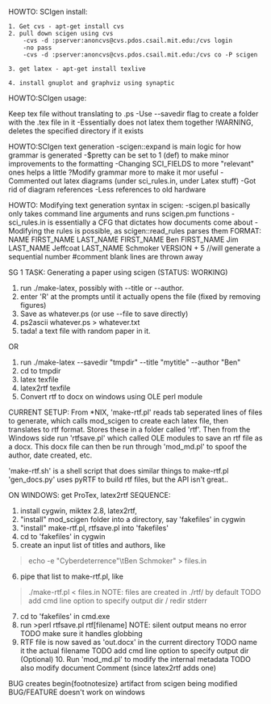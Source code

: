 HOWTO: SCIgen install:
```
1. Get cvs - apt-get install cvs
2. pull down scigen using cvs
	-cvs -d :pserver:anoncvs@cvs.pdos.csail.mit.edu:/cvs login
	-no pass
	-cvs -d :pserver:anoncvs@cvs.pdos.csail.mit.edu:/cvs co -P scigen

3. get latex - apt-get install texlive

4. install gnuplot and graphviz using synaptic
```

HOWTO:SCIgen usage:

Keep tex file without translating to .ps
-Use --savedir flag to create a folder with the .tex file in it
-Essentially does not latex them together
!WARNING, deletes the specified directory if it exists

HOWTO:SCIgen text generation
-scigen::expand is main logic for how grammar is generated
-$pretty can be set to 1 (def) to make minor improvements to the formatting
-Changing SCI_FIELDS to more "relevant" ones helps a little
?Modify grammar more to make it mor useful 
-Commented out latex diagrams (under sci_rules.in, under Latex stuff)
-Got rid of diagram references
-Less references to old hardware

HOWTO: Modifying text generation syntax in scigen:
-scigen.pl basically only takes command line arguments and runs scigen.pm functions
-sci_rules.in is essentially a CFG that dictates how documents come about
-Modifying the rules is possible, as scigen::read_rules parses them
FORMAT:
NAME FIRST_NAME LAST_NAME
FIRST_NAME Ben
FIRST_NAME Jim
LAST_NAME Jeffcoat
LAST_NAME Schmoker
VERSION + 5 //will generate a sequential number
#comment
blank lines are thrown away


SG 1 TASK: Generating a paper using scigen (STATUS: WORKING)
1. run ./make-latex, possibly with --title or --author.
2. enter 'R' at the prompts until it actually opens the file (fixed by removing figures)
3. Save as whatever.ps (or use --file to save directly)
4. ps2ascii whatever.ps > whatever.txt
5. tada! a text file with random paper in it.

OR
1. run ./make-latex --savedir "tmpdir" --title "mytitle" --author "Ben"
2. cd to tmpdir
3. latex texfile
4. latex2rtf texfile
5. Convert rtf to docx on windows using OLE perl module

CURRENT SETUP: From *NIX, 'make-rtf.pl' reads tab seperated lines of files to generate, which calls mod_scigen to create each latex file, then translates to rtf format. Stores these in a folder called 'rtf'. Then from the Windows side run 'rtfsave.pl' which called OLE modules to save an rtf file as a docx. This docx file can then be run through 'mod_md.pl' to spoof the author, date created, etc.

'make-rtf.sh' is a shell script that does similar things to make-rtf.pl
'gen_docs.py' uses pyRTF to build rtf files, but the API isn't great..

ON WINDOWS: get ProTex, latex2rtf
SEQUENCE:
1. install cygwin, miktex 2.8, latex2rtf,
2. "install" mod_scigen folder into a directory, say 'fakefiles' in cygwin
3. "install" make-rtf.pl, rtfsave.pl into 'fakefiles'
4. cd to 'fakefiles' in cygwin
5. create an input list of titles and authors, like 
>echo -e "Cyberdeterrence"\tBen Schmoker" > files.in
6. pipe that list to make-rtf.pl, like 
> ./make-rtf.pl < files.in
NOTE: files are created in ./rtf/ by default
TODO add cmd line option to specify output dir / redir stderr
7. cd to 'fakefiles' in cmd.exe
8. run >perl rtfsave.pl rtf\[filename] 
NOTE: silent output means no error
TODO make sure it handles globbing
9. RTF file is now saved as 'out.docx' in the current directory
TODO name it the actual filename
TODO add cmd line option to specify output dir
(Optional) 10. Run 'mod_md.pl' to modify the internal metadata 
TODO also modify document Comment (since latex2rtf adds one)

BUG creates begin\{footnotesize} artifact from scigen being modified
BUG/FEATURE doesn't work on windows
